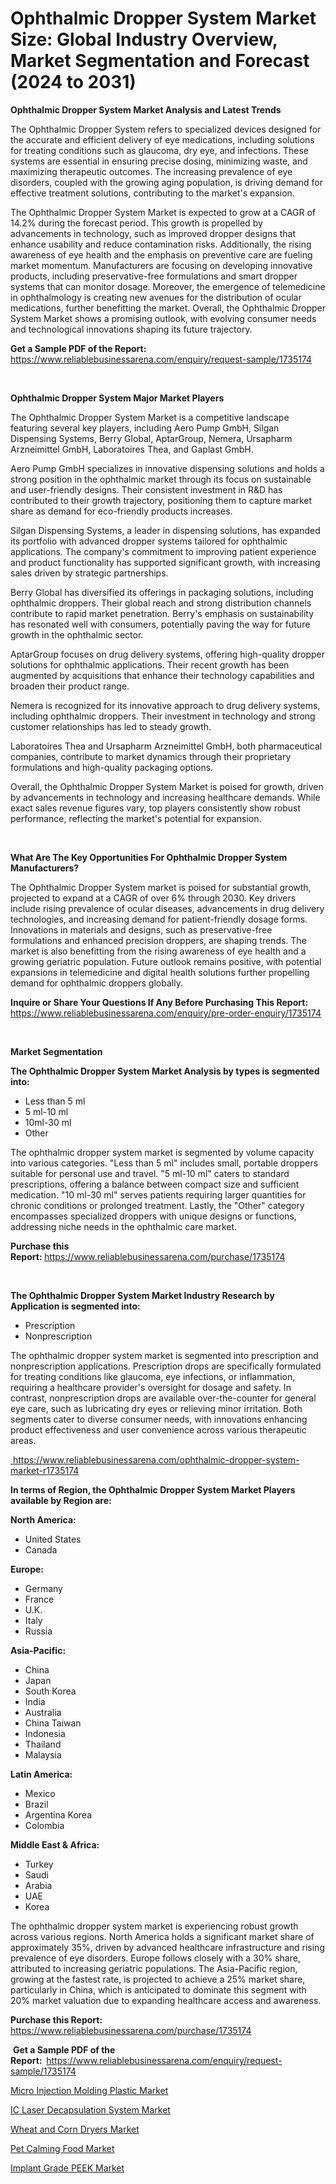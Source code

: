 <p><h1>Ophthalmic Dropper System Market Size: Global Industry Overview, Market Segmentation and Forecast (2024 to 2031)</h1></p><p><strong>Ophthalmic Dropper System Market Analysis and Latest Trends</strong></p>
<p><p>The Ophthalmic Dropper System refers to specialized devices designed for the accurate and efficient delivery of eye medications, including solutions for treating conditions such as glaucoma, dry eye, and infections. These systems are essential in ensuring precise dosing, minimizing waste, and maximizing therapeutic outcomes. The increasing prevalence of eye disorders, coupled with the growing aging population, is driving demand for effective treatment solutions, contributing to the market's expansion.</p><p>The Ophthalmic Dropper System Market is expected to grow at a CAGR of 14.2% during the forecast period. This growth is propelled by advancements in technology, such as improved dropper designs that enhance usability and reduce contamination risks. Additionally, the rising awareness of eye health and the emphasis on preventive care are fueling market momentum. Manufacturers are focusing on developing innovative products, including preservative-free formulations and smart dropper systems that can monitor dosage. Moreover, the emergence of telemedicine in ophthalmology is creating new avenues for the distribution of ocular medications, further benefitting the market. Overall, the Ophthalmic Dropper System Market shows a promising outlook, with evolving consumer needs and technological innovations shaping its future trajectory.</p></p>
<p><strong>Get a Sample PDF of the Report:&nbsp;</strong> <a href="https://www.reliablebusinessarena.com/enquiry/request-sample/1735174?utm_campaign=1566&utm_medium=2&utm_source=Github&utm_content=ia&utm_term=13102024&utm_id=ophthalmic-dropper-system">https://www.reliablebusinessarena.com/enquiry/request-sample/1735174</a></p>
<p>&nbsp;</p>
<p><strong>Ophthalmic Dropper System Major Market Players</strong></p>
<p><p>The Ophthalmic Dropper System Market is a competitive landscape featuring several key players, including Aero Pump GmbH, Silgan Dispensing Systems, Berry Global, AptarGroup, Nemera, Ursapharm Arzneimittel GmbH, Laboratoires Thea, and Gaplast GmbH. </p><p>Aero Pump GmbH specializes in innovative dispensing solutions and holds a strong position in the ophthalmic market through its focus on sustainable and user-friendly designs. Their consistent investment in R&D has contributed to their growth trajectory, positioning them to capture market share as demand for eco-friendly products increases.</p><p>Silgan Dispensing Systems, a leader in dispensing solutions, has expanded its portfolio with advanced dropper systems tailored for ophthalmic applications. The company's commitment to improving patient experience and product functionality has supported significant growth, with increasing sales driven by strategic partnerships.</p><p>Berry Global has diversified its offerings in packaging solutions, including ophthalmic droppers. Their global reach and strong distribution channels contribute to rapid market penetration. Berry's emphasis on sustainability has resonated well with consumers, potentially paving the way for future growth in the ophthalmic sector.</p><p>AptarGroup focuses on drug delivery systems, offering high-quality dropper solutions for ophthalmic applications. Their recent growth has been augmented by acquisitions that enhance their technology capabilities and broaden their product range.</p><p>Nemera is recognized for its innovative approach to drug delivery systems, including ophthalmic droppers. Their investment in technology and strong customer relationships has led to steady growth.</p><p>Laboratoires Thea and Ursapharm Arzneimittel GmbH, both pharmaceutical companies, contribute to market dynamics through their proprietary formulations and high-quality packaging options.</p><p>Overall, the Ophthalmic Dropper System Market is poised for growth, driven by advancements in technology and increasing healthcare demands. While exact sales revenue figures vary, top players consistently show robust performance, reflecting the market's potential for expansion.</p></p>
<p>&nbsp;</p>
<p><strong>What Are The Key Opportunities For Ophthalmic Dropper System Manufacturers?</strong></p>
<p><p>The Ophthalmic Dropper System market is poised for substantial growth, projected to expand at a CAGR of over 6% through 2030. Key drivers include rising prevalence of ocular diseases, advancements in drug delivery technologies, and increasing demand for patient-friendly dosage forms. Innovations in materials and designs, such as preservative-free formulations and enhanced precision droppers, are shaping trends. The market is also benefitting from the rising awareness of eye health and a growing geriatric population. Future outlook remains positive, with potential expansions in telemedicine and digital health solutions further propelling demand for ophthalmic droppers globally.</p></p>
<p><strong>Inquire or Share Your Questions If Any Before Purchasing This Report:</strong> <a href="https://www.reliablebusinessarena.com/enquiry/pre-order-enquiry/1735174?utm_campaign=1566&utm_medium=2&utm_source=Github&utm_content=ia&utm_term=13102024&utm_id=ophthalmic-dropper-system">https://www.reliablebusinessarena.com/enquiry/pre-order-enquiry/1735174</a></p>
<p>&nbsp;</p>
<p><strong>Market Segmentation</strong></p>
<p><strong>The Ophthalmic Dropper System Market Analysis by types is segmented into:</strong></p>
<p><ul><li>Less than 5 ml</li><li>5 ml-10 ml</li><li>10ml-30 ml</li><li>Other</li></ul></p>
<p><p>The ophthalmic dropper system market is segmented by volume capacity into various categories. "Less than 5 ml" includes small, portable droppers suitable for personal use and travel. "5 ml-10 ml" caters to standard prescriptions, offering a balance between compact size and sufficient medication. "10 ml-30 ml" serves patients requiring larger quantities for chronic conditions or prolonged treatment. Lastly, the "Other" category encompasses specialized droppers with unique designs or functions, addressing niche needs in the ophthalmic care market.</p></p>
<p><strong>Purchase this Report:&nbsp;</strong><a href="https://www.reliablebusinessarena.com/purchase/1735174?utm_campaign=1566&utm_medium=2&utm_source=Github&utm_content=ia&utm_term=13102024&utm_id=ophthalmic-dropper-system">https://www.reliablebusinessarena.com/purchase/1735174</a></p>
<p>&nbsp;</p>
<p><strong>The Ophthalmic Dropper System Market Industry Research by Application is segmented into:</strong></p>
<p><ul><li>Prescription</li><li>Nonprescription</li></ul></p>
<p><p>The ophthalmic dropper system market is segmented into prescription and nonprescription applications. Prescription drops are specifically formulated for treating conditions like glaucoma, eye infections, or inflammation, requiring a healthcare provider's oversight for dosage and safety. In contrast, nonprescription drops are available over-the-counter for general eye care, such as lubricating dry eyes or relieving minor irritation. Both segments cater to diverse consumer needs, with innovations enhancing product effectiveness and user convenience across various therapeutic areas.</p></p>
<p><a href="https://www.reliablebusinessarena.com/ophthalmic-dropper-system-market-r1735174?utm_campaign=1566&utm_medium=2&utm_source=Github&utm_content=ia&utm_term=13102024&utm_id=ophthalmic-dropper-system">&nbsp;https://www.reliablebusinessarena.com/ophthalmic-dropper-system-market-r1735174</a></p>
<p><strong>In terms of Region, the Ophthalmic Dropper System Market Players available by Region are:</strong></p>
<p>
    <p> <strong> North America: </strong>
        <ul>
            <li>United States</li>
            <li>Canada</li>
        </ul>
        </p> 
    <p> <strong> Europe: </strong>
        <ul>
            <li>Germany</li>
            <li>France</li>
            <li>U.K.</li>
            <li>Italy</li>
            <li>Russia</li>
        </ul>
        </p> 
    <p> <strong> Asia-Pacific: </strong>
        <ul>
            <li>China</li>
            <li>Japan</li>
            <li>South Korea</li>
            <li>India</li>
            <li>Australia</li>
            <li>China Taiwan</li>
            <li>Indonesia</li>
            <li>Thailand</li>
            <li>Malaysia</li>
        </ul>
        </p> 
    <p> <strong> Latin America: </strong>
        <ul>
            <li>Mexico</li>
            <li>Brazil</li>
            <li>Argentina Korea</li>
            <li>Colombia</li>
        </ul>
        </p> 
    <p> <strong> Middle East & Africa: </strong>
        <ul>
            <li>Turkey</li>
            <li>Saudi</li>
            <li>Arabia</li>
            <li>UAE</li>
            <li>Korea</li>
        </ul>
    </p>
    </p>
<p><p>The ophthalmic dropper system market is experiencing robust growth across various regions. North America holds a significant market share of approximately 35%, driven by advanced healthcare infrastructure and rising prevalence of eye disorders. Europe follows closely with a 30% share, attributed to increasing geriatric populations. The Asia-Pacific region, growing at the fastest rate, is projected to achieve a 25% market share, particularly in China, which is anticipated to dominate this segment with 20% market valuation due to expanding healthcare access and awareness.</p></p>
<p><strong>Purchase this Report: </strong><a href="https://www.reliablebusinessarena.com/purchase/1735174?utm_campaign=1566&utm_medium=2&utm_source=Github&utm_content=ia&utm_term=13102024&utm_id=ophthalmic-dropper-system">https://www.reliablebusinessarena.com/purchase/1735174</a></p>
<p>&nbsp;<strong>Get a Sample PDF of the Report:&nbsp;&nbsp;</strong><a href="https://www.reliablebusinessarena.com/enquiry/request-sample/1735174?utm_campaign=1566&utm_medium=2&utm_source=Github&utm_content=ia&utm_term=13102024&utm_id=ophthalmic-dropper-system">https://www.reliablebusinessarena.com/enquiry/request-sample/1735174</a></p>
<p><strong></strong></p>
<p><p><a href="https://www.linkedin.com/pulse/global-micro-injection-molding-plastic-industry-analysis-share-fdfsf?utm_campaign=1566&utm_medium=2&utm_source=Github&utm_content=ia&utm_term=13102024&utm_id=ophthalmic-dropper-system">Micro Injection Molding Plastic Market</a></p><p><a href="https://www.linkedin.com/pulse/ic-laser-decapsulation-system-market-global-trends-forecast-2024-0rhhe?utm_campaign=1566&utm_medium=2&utm_source=Github&utm_content=ia&utm_term=13102024&utm_id=ophthalmic-dropper-system">IC Laser Decapsulation System Market</a></p><p><a href="https://www.linkedin.com/pulse/wheat-corn-dryers-market-trends-analysis-opportunities-challenges-q9eec?utm_campaign=1566&utm_medium=2&utm_source=Github&utm_content=ia&utm_term=13102024&utm_id=ophthalmic-dropper-system">Wheat and Corn Dryers Market</a></p><p><a href="https://www.linkedin.com/pulse/exploring-pet-calming-food-market-dynamics-global-trends-future-591ce?utm_campaign=1566&utm_medium=2&utm_source=Github&utm_content=ia&utm_term=13102024&utm_id=ophthalmic-dropper-system">Pet Calming Food Market</a></p><p><a href="https://www.linkedin.com/pulse/implant-grade-peek-market-size-share-analysis-growth-trends-njypf?utm_campaign=1566&utm_medium=2&utm_source=Github&utm_content=ia&utm_term=13102024&utm_id=ophthalmic-dropper-system">Implant Grade PEEK Market</a></p></p>